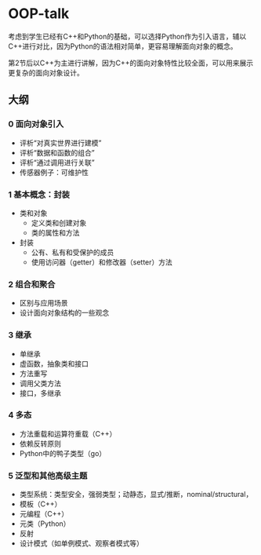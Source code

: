 # OOP-talk


考虑到学生已经有C++和Python的基础，可以选择Python作为引入语言，辅以C++进行对比，因为Python的语法相对简单，更容易理解面向对象的概念。

第2节后以C++为主进行讲解，因为C++的面向对象特性比较全面，可以用来展示更复杂的面向对象设计。

## 大纲

### 0 面向对象引入
- 评析“对真实世界进行建模”
- 评析“数据和函数的组合”
- 评析“通过调用进行关联”
- 传感器例子：可维护性

### 1 基本概念：封装

- 类和对象
  - 定义类和创建对象
  - 类的属性和方法
- 封装
  - 公有、私有和受保护的成员
  - 使用访问器（getter）和修改器（setter）方法

### 2 组合和聚合

- 区别与应用场景
- 设计面向对象结构的一些观念

### 3 继承

- 单继承
- 虚函数，抽象类和接口
- 方法重写
- 调用父类方法
- 接口，多继承

### 4 多态

- 方法重载和运算符重载（C++）
- 依赖反转原则
- Python中的鸭子类型（go）

### 5 泛型和其他高级主题

- 类型系统：类型安全，强弱类型；动静态，显式/推断，nominal/structural，
- 模板（C++）
- 元编程（C++）
- 元类（Python）
- 反射
- 设计模式（如单例模式、观察者模式等）
